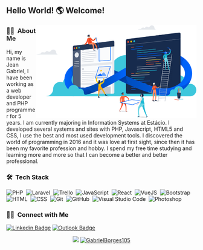 ## Hello World! 🌎 Welcome!

<img align="right" src="https://github.com/GabrielBorges105/GabrielBorges105/blob/main/image.png" width="425"/>

### 👨‍💻 &nbsp;About Me

Hi, my name is Jean Gabriel, I have been working as a web developer and PHP programmer for 5 years. I am currently majoring in Information Systems at Estácio. I developed several systems and sites with PHP, Javascript, HTML5 and CSS, I use the best and most used development tools. I discovered the world of programming in 2016 and it was love at first sight, since then it has been my favorite profession and hobby. I spend my free time studying and learning more and more so that I can become a better and better professional.  
  

### 🛠 &nbsp;Tech Stack

![PHP](https://img.shields.io/badge/-PHP-05122A?style=flat&logo=php)&nbsp;
![Laravel](https://img.shields.io/badge/-Laravel-05122A?style=flat&logo=laravel)&nbsp;
![Trello](https://img.shields.io/badge/-trello-05122A?style=flat&logo=trello)&nbsp;
![JavaScript](https://img.shields.io/badge/-JavaScript-05122A?style=flat&logo=javascript)&nbsp;
![React](https://img.shields.io/badge/-React-05122A?style=flat&logo=react)&nbsp;
![VueJS](https://img.shields.io/badge/-Vue.Js-05122A?style=flat&logo=vue.js)&nbsp;
![Bootstrap](https://img.shields.io/badge/-Bootstrap-05122A?style=flat&logo=bootstrap&logoColor=563D7C)\
![HTML](https://img.shields.io/badge/-HTML-05122A?style=flat&logo=HTML5)&nbsp;
![CSS](https://img.shields.io/badge/-CSS-05122A?style=flat&logo=CSS3&logoColor=1572B6)&nbsp;
![Git](https://img.shields.io/badge/-Git-05122A?style=flat&logo=git)&nbsp;
![GitHub](https://img.shields.io/badge/-GitHub-05122A?style=flat&logo=github)&nbsp;
![Visual Studio Code](https://img.shields.io/badge/-Visual%20Studio%20Code-05122A?style=flat&logo=visual-studio-code&logoColor=007ACC)&nbsp;
![Photoshop](https://img.shields.io/badge/-Photoshop-05122A?style=flat&logo=adobe-photoshop)&nbsp;


### 🤝🏻 &nbsp;Connect with Me

[![Linkedin Badge](https://img.shields.io/badge/-LinkedIn-blue?style=flat-square&logo=Linkedin&logoColor=white&link=https://www.linkedin.com/in/jeangabrieldeveloper/)](https://www.linkedin.com/in/jeangabrieldeveloper/)  [![Outlook Badge](https://img.shields.io/badge/email--000?style=social&logo=microsoft-outlook&logoColor=0078d4&link=mailto:cantanhede2000@hotmail.com)](mailto:cantanhede2000@hotmail.com)
<p align = "center">
  <a href="https://github.com/GabrielBorges105"><img src="https://github-readme-stats.vercel.app/api/top-langs/?username=GabrielBorges105&layout=compact&theme=dark"/></a> 
  <a href="https://github.com/GabrielBorges105"><img src="https://github-readme-stats.vercel.app/api?username=GabrielBorges105&show_icons=true&theme=dark&include_all_commits=true&count_private=true" alt="GabrielBorges105"/></a>
</p> 
